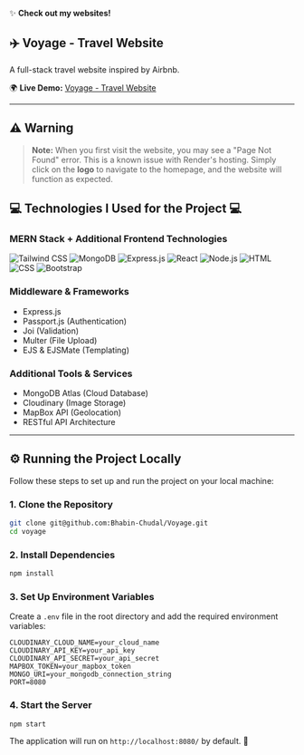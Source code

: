 ✨ **Check out my websites!**

## ✈️ Voyage - Travel Website
A full-stack travel website inspired by Airbnb.

🌍 **Live Demo:** [Voyage - Travel Website](https://voyage-3cv6.onrender.com)



---

## ⚠️ Warning
> **Note:** When you first visit the website, you may see a "Page Not Found" error. This is a known issue with Render's hosting. Simply click on the **logo** to navigate to the homepage, and the website will function as expected.

## 💻 Technologies I Used for the Project 💻
### MERN Stack + Additional Frontend Technologies
![Tailwind CSS](https://img.shields.io/badge/TailwindCSS-38B2AC?style=for-the-badge&logo=tailwind-css&logoColor=white)
![MongoDB](https://img.shields.io/badge/MongoDB-4EA94B?style=for-the-badge&logo=mongodb&logoColor=white)
![Express.js](https://img.shields.io/badge/Express.js-000000?style=for-the-badge&logo=express&logoColor=white)
![React](https://img.shields.io/badge/React-61DAFB?style=for-the-badge&logo=react&logoColor=black)
![Node.js](https://img.shields.io/badge/Node.js-43853D?style=for-the-badge&logo=node.js&logoColor=white)
![HTML](https://img.shields.io/badge/HTML5-E34F26?style=for-the-badge&logo=html5&logoColor=white)
![CSS](https://img.shields.io/badge/CSS3-1572B6?style=for-the-badge&logo=css3&logoColor=white)
![Bootstrap](https://img.shields.io/badge/Bootstrap-7952B3?style=for-the-badge&logo=bootstrap&logoColor=white)

### Middleware & Frameworks
- Express.js
- Passport.js (Authentication)
- Joi (Validation)
- Multer (File Upload)
- EJS & EJSMate (Templating)

### Additional Tools & Services
- MongoDB Atlas (Cloud Database)
- Cloudinary (Image Storage)
- MapBox API (Geolocation)
- RESTful API Architecture

---

## ⚙️ Running the Project Locally
Follow these steps to set up and run the project on your local machine:

### **1. Clone the Repository**
```bash
git clone git@github.com:Bhabin-Chudal/Voyage.git
cd voyage
```

### **2. Install Dependencies**
```bash
npm install
```

### **3. Set Up Environment Variables**
Create a `.env` file in the root directory and add the required environment variables:
```env
CLOUDINARY_CLOUD_NAME=your_cloud_name
CLOUDINARY_API_KEY=your_api_key
CLOUDINARY_API_SECRET=your_api_secret
MAPBOX_TOKEN=your_mapbox_token
MONGO_URI=your_mongodb_connection_string
PORT=8080
```

### **4. Start the Server**
```bash
npm start
```

The application will run on `http://localhost:8080/` by default. 🚀
